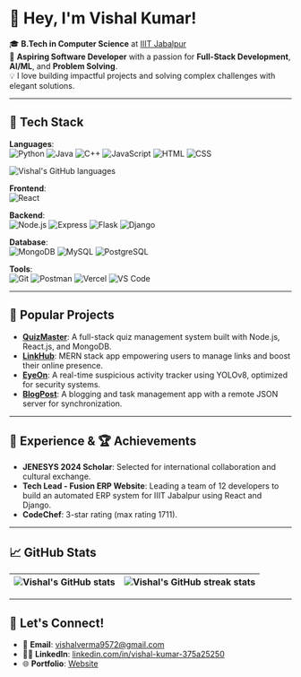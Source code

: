 # 👋 Hey, I'm Vishal Kumar!

🎓 **B.Tech in Computer Science** at [IIIT Jabalpur](https://www.iiitdmj.ac.in/)  
🚀 **Aspiring Software Developer** with a passion for **Full-Stack Development**, **AI/ML**, and **Problem Solving**.  
💡 I love building impactful projects and solving complex challenges with elegant solutions.

---

## 🚀 Tech Stack

**Languages**:  
![Python](https://img.shields.io/badge/-Python-3776AB?style=flat&logo=python&logoColor=white) 
![Java](https://img.shields.io/badge/-Java-007396?style=flat&logo=java&logoColor=white) 
![C++](https://img.shields.io/badge/-C++-00599C?style=flat&logo=cplusplus&logoColor=white) 
![JavaScript](https://img.shields.io/badge/-JavaScript-F7DF1E?style=flat&logo=javascript&logoColor=black)
![HTML](https://img.shields.io/badge/-HTML5-E34F26?style=flat&logo=html5&logoColor=white) 
![CSS](https://img.shields.io/badge/-CSS3-1572B6?style=flat&logo=css3)

![Vishal's GitHub languages](https://github-readme-stats.vercel.app/api/top-langs/?username=vishalverma9572&layout=compact&theme=tokyonight) 

**Frontend**:  
![React](https://img.shields.io/badge/-React-61DAFB?style=flat&logo=react&logoColor=black) 


**Backend**:  
![Node.js](https://img.shields.io/badge/-Node.js-339933?style=flat&logo=node.js&logoColor=white) 
![Express](https://img.shields.io/badge/-Express-000000?style=flat&logo=express&logoColor=white) 
![Flask](https://img.shields.io/badge/-Flask-000000?style=flat&logo=flask&logoColor=white)
![Django](https://img.shields.io/badge/-Django-092E20?style=flat&logo=django&logoColor=white)


**Database**:  
![MongoDB](https://img.shields.io/badge/-MongoDB-47A248?style=flat&logo=mongodb&logoColor=white) 
![MySQL](https://img.shields.io/badge/-MySQL-4479A1?style=flat&logo=mysql&logoColor=white) 
![PostgreSQL](https://img.shields.io/badge/-PostgreSQL-4169E1?style=flat&logo=postgresql&logoColor=white)

**Tools**:  
![Git](https://img.shields.io/badge/-Git-F05032?style=flat&logo=git&logoColor=white) 
![Postman](https://img.shields.io/badge/-Postman-FF6C37?style=flat&logo=postman&logoColor=white) 
![Vercel](https://img.shields.io/badge/-Vercel-000000?style=flat&logo=vercel&logoColor=white) 
![VS Code](https://img.shields.io/badge/-VS%20Code-007ACC?style=flat&logo=visual-studio-code&logoColor=white)

---

## 🌟 Popular Projects

- [**QuizMaster**](https://github.com/vishalverma9572/quizmaster): A full-stack quiz management system built with Node.js, React.js, and MongoDB.
- [**LinkHub**](https://github.com/vishalverma9572/LinkHub): MERN stack app empowering users to manage links and boost their online presence.
- [**EyeOn**](https://github.com/vishalverma9572/EyeOn): A real-time suspicious activity tracker using YOLOv8, optimized for security systems.
- [**BlogPost**](https://github.com/vishalverma9572/BlogPost): A blogging and task management app with a remote JSON server for synchronization.

---

## 💼 Experience & 🏆 Achievements

- **JENESYS 2024 Scholar**: Selected for international collaboration and cultural exchange.
- **Tech Lead - Fusion ERP Website**: Leading a team of 12 developers to build an automated ERP system for IIIT Jabalpur using React and Django.
- **CodeChef**: 3-star rating (max rating 1711).


---

## 📈 GitHub Stats

| ![Vishal's GitHub stats](https://github-readme-stats.vercel.app/api?username=vishalverma9572&count_private=true&show_icons=true&theme=react&rank_icon=github&border_radius=10&cache_seconds=600) | ![Vishal's GitHub streak stats](https://github-readme-streak-stats.herokuapp.com/?user=vishalverma9572&theme=tokyonight) |
|:---:|:---:|


---

## 🤝 Let's Connect!

- 📧 **Email**: [vishalverma9572@gmail.com](mailto:vishalverma9572@gmail.com)
- 👨‍💼 **LinkedIn**: [linkedin.com/in/vishal-kumar-375a25250](https://www.linkedin.com/in/vishal-kumar-375a25250/)
- 🌐 **Portfolio**: [Website](https://portfoliovishal-vishal-kumar-s-projects.vercel.app/)
